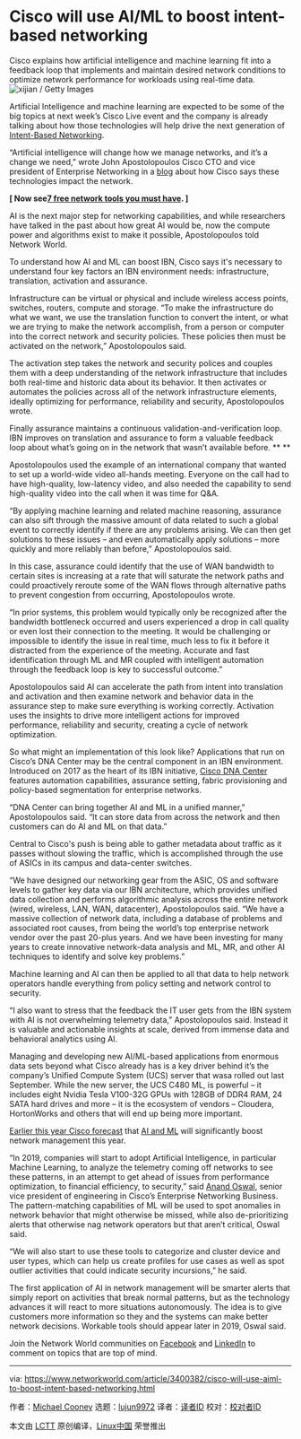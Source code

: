 [#]: collector: (lujun9972)
[#]: translator: ( )
[#]: reviewer: ( )
[#]: publisher: ( )
[#]: url: ( )
[#]: subject: (Cisco will use AI/ML to boost intent-based networking)
[#]: via: (https://www.networkworld.com/article/3400382/cisco-will-use-aiml-to-boost-intent-based-networking.html)
[#]: author: (Michael Cooney https://www.networkworld.com/author/Michael-Cooney/)

Cisco will use AI/ML to boost intent-based networking
======
Cisco explains how artificial intelligence and machine learning fit into a feedback loop that implements and maintain desired network conditions to optimize network performance for workloads using real-time data.
![xijian / Getty Images][1]

Artificial Intelligence and machine learning are expected to be some of the big topics at next week’s Cisco Live event and the company is already talking about how those technologies will help drive the next generation of [Intent-Based Networking][2].

“Artificial intelligence will change how we manage networks, and it’s a change we need,” wrote John Apostolopoulos Cisco CTO and vice president of Enterprise Networking in a [blog][3] about how Cisco says these technologies impact the network.

**[ Now see[7 free network tools you must have][4]. ]**

AI is the next major step for networking capabilities, and while researchers have talked in the past about how great AI would be, now the compute power and algorithms exist to make it possible, Apostolopoulos told Network World.

To understand how AI and ML can boost IBN, Cisco says it's necessary to understand four key factors an IBN environment needs: infrastructure, translation, activation and assurance.

Infrastructure can be virtual or physical and include wireless access points, switches, routers, compute and storage. “To make the infrastructure do what we want, we use the translation function to convert the intent, or what we are trying to make the network accomplish, from a person or computer into the correct network and security policies. These policies then must be activated on the network,” Apostolopoulos said.

The activation step takes the network and security polices and couples them with a deep understanding of the network infrastructure that includes both real-time and historic data about its behavior. It then activates or automates the policies across all of the network infrastructure elements, ideally optimizing for performance, reliability and security, Apostolopoulos wrote.

Finally assurance maintains a continuous validation-and-verification loop. IBN improves on translation and assurance to form a valuable feedback loop about what’s going on in the network that wasn’t available before. ** **

Apostolopoulos used the example of an international company that wanted to set up a world-wide video all-hands meeting. Everyone on the call had to have high-quality, low-latency video, and also needed the capability to send high-quality video into the call when it was time for Q&A.

“By applying machine learning and related machine reasoning, assurance can also sift through the massive amount of data related to such a global event to correctly identify if there are any problems arising. We can then get solutions to these issues – and even automatically apply solutions – more quickly and more reliably than before,” Apostolopoulos said.

In this case, assurance could identify that the use of WAN bandwidth to certain sites is increasing at a rate that will saturate the network paths and could proactively reroute some of the WAN flows through alternative paths to prevent congestion from occurring, Apostolopoulos wrote.

“In prior systems, this problem would typically only be recognized after the bandwidth bottleneck occurred and users experienced a drop in call quality or even lost their connection to the meeting. It would be challenging or impossible to identify the issue in real time, much less to fix it before it distracted from the experience of the meeting. Accurate and fast identification through ML and MR coupled with intelligent automation through the feedback loop is key to successful outcome.”

Apostolopoulos said AI can accelerate the path from intent into translation and activation and then examine network and behavior data in the assurance step to make sure everything is working correctly. Activation uses the insights to drive more intelligent actions for improved performance, reliability and security, creating a cycle of network optimization.

So what might an implementation of this look like? Applications that run on Cisco’s DNA Center may be the central component in an IBN environment. Introduced on 2017 as the heart of its IBN initiative, [Cisco DNA Center][5] features automation capabilities, assurance setting, fabric provisioning and policy-based segmentation for enterprise networks.

“DNA Center can bring together AI and ML in a unified manner,” Apostolopoulos said. “It can store data from across the network and then customers can do AI and ML on that data.”

Central to Cisco's push is being able to gather metadata about traffic as it passes without slowing the traffic, which is accomplished through the use of ASICs in its campus and data-center switches.

“We have designed our networking gear from the ASIC, OS and software levels to gather key data via our IBN architecture, which provides unified data collection and performs algorithmic analysis across the entire network (wired, wireless, LAN, WAN, datacenter), Apostolopoulos said. “We have a massive collection of network data, including a database of problems and associated root causes, from being the world’s top enterprise network vendor over the past 20-plus years. And we have been investing for many years to create innovative network-data analysis and ML, MR, and other AI techniques to identify and solve key problems.”

Machine learning and AI can then be applied to all that data to help network operators handle everything from policy setting and network control to security.

“I also want to stress that the feedback the IT user gets from the IBN system with AI is not overwhelming telemetry data,” Apostolopoulos said. Instead it is valuable and actionable insights at scale, derived from immense data and behavioral analytics using AI.

Managing and developing new AI/ML-based applications from enormous data sets beyond what Cisco already has is a key driver behind it’s the company’s Unified Compute System (UCS) server that wasa rolled out last September. While the new server, the UCS C480 ML, is powerful – it includes eight Nvidia Tesla V100-32G GPUs with 128GB of DDR4 RAM, 24 SATA hard drives and more – it is the ecosystem of vendors – Cloudera, HortonWorks and others that will end up being more important.

[Earlier this year Cisco forecast][6] that [AI and ML][7] will significantly boost network management this year.

“In 2019, companies will start to adopt Artificial Intelligence, in particular Machine Learning, to analyze the telemetry coming off networks to see these patterns, in an attempt to get ahead of issues from performance optimization, to financial efficiency, to security,” said [Anand Oswal][8], senior vice president of engineering in Cisco’s Enterprise Networking Business. The pattern-matching capabilities of ML will be used to spot anomalies in network behavior that might otherwise be missed, while also de-prioritizing alerts that otherwise nag network operators but that aren’t critical, Oswal said.

“We will also start to use these tools to categorize and cluster device and user types, which can help us create profiles for use cases as well as spot outlier activities that could indicate security incursions,” he said.

The first application of AI in network management will be smarter alerts that simply report on activities that break normal patterns, but as the technology advances it will react to more situations autonomously. The idea is to give customers more information so they and the systems can make better network decisions. Workable tools should appear later in 2019, Oswal said.

Join the Network World communities on [Facebook][9] and [LinkedIn][10] to comment on topics that are top of mind.

--------------------------------------------------------------------------------

via: https://www.networkworld.com/article/3400382/cisco-will-use-aiml-to-boost-intent-based-networking.html

作者：[Michael Cooney][a]
选题：[lujun9972][b]
译者：[译者ID](https://github.com/译者ID)
校对：[校对者ID](https://github.com/校对者ID)

本文由 [LCTT](https://github.com/LCTT/TranslateProject) 原创编译，[Linux中国](https://linux.cn/) 荣誉推出

[a]: https://www.networkworld.com/author/Michael-Cooney/
[b]: https://github.com/lujun9972
[1]: https://images.idgesg.net/images/article/2019/05/ai-vendor-relationship-management_bar-code_purple_artificial-intelligence_hand-on-virtual-screen-100795252-large.jpg
[2]: http://www.networkworld.com/cms/article/3202699
[3]: https://blogs.cisco.com/enterprise/improving-networks-with-ai
[4]: https://www.networkworld.com/article/2825879/7-free-open-source-network-monitoring-tools.html
[5]: https://www.networkworld.com/article/3280988/cisco-opens-dna-center-network-control-and-management-software-to-the-devops-masses.html
[6]: https://www.networkworld.com/article/3332027/cisco-touts-5-technologies-that-will-change-networking-in-2019.html
[7]: https://www.networkworld.com/article/3320978/data-center/network-operations-a-new-role-for-ai-and-ml.html
[8]: https://blogs.cisco.com/author/anandoswal
[9]: https://www.facebook.com/NetworkWorld/
[10]: https://www.linkedin.com/company/network-world
